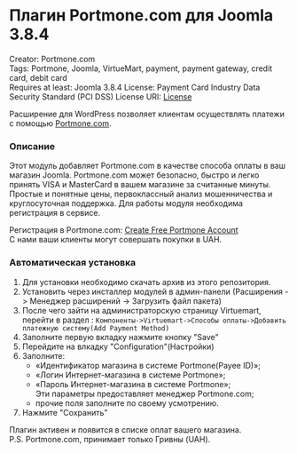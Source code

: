 # Плагин Portmone.com для Joomla 3.8.4

Creator: Portmone.com   
Tags: Portmone, Joomla, VirtueMart, payment, payment gateway, credit card, debit card    
Requires at least:  Joomla 3.8.4
License: Payment Card Industry Data Security Standard (PCI DSS)
License URI: [License](https://www.portmone.com.ua/r3/uk/security/)

Расширение для WordPress позволяет клиентам осуществлять платежи с помощью [Portmone.com](https://www.portmone.com.ua/).

### Описание
Этот модуль добавляет Portmone.com в качестве способа оплаты в ваш магазин Joomla.
Portmone.com может безопасно, быстро и легко принять VISA и MasterCard в вашем магазине за считанные минуты.
Простые и понятные цены, первоклассный анализ мошенничества и круглосуточная поддержка.
Для работы модуля необходима регистрация в сервисе.

Регистрация в Portmone.com: [Create Free Portmone Account](https://business.portmone.com.ua/signup)    
С нами ваши клиенты могут совершать покупки в UAH.

### Автоматическая установка

1. Для установки необходимо скачать архив из этого репозитория.
2. Установить через инсталлер модулей в админ-панели (Расширения -> Менеджер расширений -> Загрузить файл пакета)
3. После чего зайти на администраторскую страницу Virtuemart, перейти в раздел :
   `Компоненты->Virtuemart->Способы оплаты->Добавить платежную систему(Add Payment Method)`
4. Заполните первую вкладку нажмите кнопку "Save"
5. Перейдите на влкадку "Configuration"(Настройки)
6. Заполните:
    - «Идентификатор магазина в системе Portmone(Payee ID)»;
    - «Логин Интернет-магазина в системе Portmone»;
    - «Пароль Интернет-магазина в системе Portmone»;    
      Эти параметры предоставляет менеджер Portmone.com;
    - прочие поля заполните по своему усмотрению.
7. Нажмите "Сохранить"

Плагин активен и появится в списке оплат вашего магазина.    
P.S. Portmone.com, принимает только Гривны (UAH).
